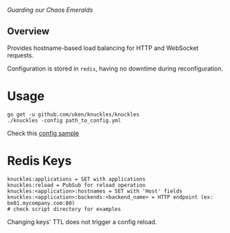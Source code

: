 _Guarding our Chaos Emeralds_

## Overview

Provides hostname-based load balancing for HTTP and WebSocket requests.

Configuration is stored in `redis`, having no downtime during reconfiguration.


# Usage

    go get -u github.com/uken/knuckles/knuckles
    ./knuckles -config path_to_config.yml

Check this [config sample](knuckles/config.sample.yml)

# Redis Keys
    knuckles:applications = SET with applications
    knuckles:reload = PubSub for reload operation
    knuckles:<application>:hostnames = SET with 'Host' fields
    knuckles:<application>:backends:<backend_name> = HTTP endpoint (ex: be01.mycompany.com:80)
    # check script directory for examples

Changing keys' TTL does not trigger a config reload.
